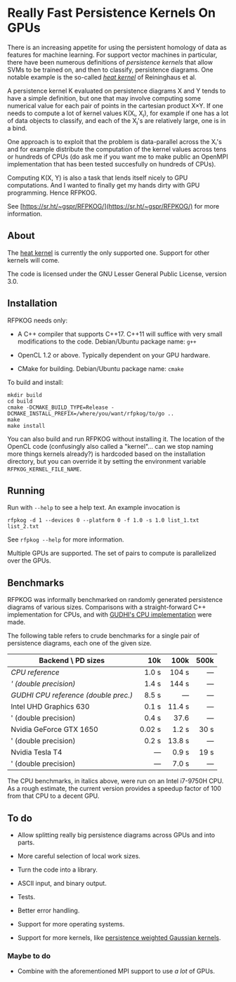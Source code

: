 # Really Fast Persistence Kernels On GPUs

There is an increasing appetite for using the persistent homology of
data as features for machine learning. For support vector machines in
particular, there have been numerous definitions of *persistence
kernels* that allow SVMs to be trained on, and then to classify,
persistence diagrams. One notable example is the so-called [*heat
kernel*](https://doi.org/10.1109/CVPR.2015.7299106) of Reininghaus et
al.

A persistence kernel K evaluated on persistence diagrams X and Y tends
to have a simple definition, but one that may involve computing some
numerical value for each pair of points in the cartesian product
X×Y. If one needs to compute a lot of kernel values K(Xᵢ, Xⱼ), for
example if one has a lot of data objects to classify, and each of the
Xⱼ's are relatively large, one is in a bind.

One approach is to exploit that the problem is data-parallel across
the Xᵢ's and for example distribute the computation of the kernel
values across tens or hundreds of CPUs (do ask me if you want me to
make public an OpenMPI implementation that has been tested succesfully
on hundreds of CPUs).

Computing K(X, Y) is also a task that lends itself nicely to GPU
computations. And I wanted to finally get my hands dirty with GPU
programming. Hence RFPKOG.

See [https://sr.ht/~gspr/RFPKOG/](https://sr.ht/~gspr/RFPKOG/) for
more information.

## About

The [heat kernel](https://doi.org/10.1109/CVPR.2015.7299106) is
currently the only supported one. Support for other kernels will come.

The code is licensed under the GNU Lesser General Public License,
version 3.0.

## Installation

RFPKOG needs only:

 * A C++ compiler that supports C++17. C++11 will suffice with very
   small modifications to the code. Debian/Ubuntu package name: `g++`
 
 * OpenCL 1.2 or above. Typically dependent on your GPU hardware.
 
 * CMake for building. Debian/Ubuntu package name: `cmake`
 

To build and install:

```
mkdir build
cd build
cmake -DCMAKE_BUILD_TYPE=Release -DCMAKE_INSTALL_PREFIX=/where/you/want/rfpkog/to/go ..
make
make install
```

You can also build and run RFPKOG without installing it. The location
of the OpenCL code (confusingly also called a "kernel"… can we stop
naming more things kernels already?) is hardcoded based on the
installation directory, but you can override it by setting the
environment variable `RFPKOG_KERNEL_FILE_NAME`.

## Running

Run with `--help` to see a help text. An example invocation is
```
rfpkog -d 1 --devices 0 --platform 0 -f 1.0 -s 1.0 list_1.txt list_2.txt
```

See `rfpkog --help` for more information.

Multiple GPUs are supported. The set of pairs to compute is
parallelized over the GPUs.

## Benchmarks

RFPKOG was informally benchmarked on randomly generated persistence
diagrams of various sizes. Comparisons with a straight-forward C++
implementation for CPUs, and with [GUDHI's CPU
implementation](https://gudhi.inria.fr/python/latest/representations.html#gudhi.representations.kernel_methods.PersistenceScaleSpaceKernel)
were made.

The following table refers to crude benchmarks for a single pair of
persistence diagrams, each one of the given size.

| Backend \\ PD sizes                  | 10k       | 100k      | 500k      |
|--------------------------------------|----------:|----------:|----------:|
| *CPU reference*                      | 1.0 s     | 104 s     | —         |
| *' (double precision)*               | 1.4 s     | 144 s     | —         |
| *GUDHI CPU reference (double prec.)* | 8.5 s     | —         | —         |
| Intel UHD Graphics 630               | 0.1 s     | 11.4 s    | —         |
| ' (double precision)                 | 0.4 s     | 37.6      | —         |
| Nvidia GeForce GTX 1650              | 0.02 s    | 1.2 s     | 30 s      |
| ' (double precision)                 | 0.2 s     | 13.8 s    | —         |
| Nvidia Tesla T4                      | —         | 0.9 s     | 19 s      |
| ' (double precision)                 | —         | 7.0 s     | —         |

The CPU benchmarks, in italics above, were run on an Intel i7-9750H
CPU. As a rough estimate, the current version provides a speedup
factor of 100 from that CPU to a decent GPU.

## To do

 * Allow splitting really big persistence diagrams across GPUs and
   into parts.
   
 * More careful selection of local work sizes.
   
 * Turn the code into a library.
 
 * ASCII input, and binary output.
 
 * Tests.
 
 * Better error handling.
 
 * Support for more operating systems.

 * Support for more kernels, like [persistence weighted Gaussian
   kernels](http://proceedings.mlr.press/v48/kusano16.html).

### Maybe to do

 * Combine with the aforementioned MPI support to use *a lot* of GPUs.
